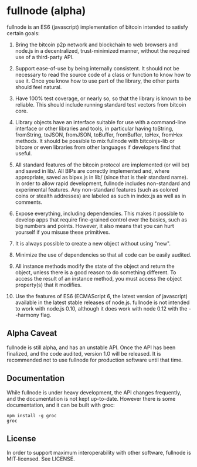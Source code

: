 fullnode (alpha)
================

fullnode is an ES6 (javascript) implementation of bitcoin intended to satisfy
certain goals:

1. Bring the bitcoin p2p network and blockchain to web browsers and node.js in
   a decentralized, trust-minimized manner, without the required use of a
   third-party API.

2. Support ease-of-use by being internally consistent. It should not be
   necessary to read the source code of a class or function to know how to use
   it. Once you know how to use part of the library, the other parts should
   feel natural.

3. Have 100% test coverage, or nearly so, so that the library is known to be
   reliable. This should include running standard test vectors from bitcoin
   core.

4. Library objects have an interface suitable for use with a command-line
   interface or other libraries and tools, in particular having toString,
   fromString, toJSON, fromJSON, toBuffer, fromBuffer, toHex, fromHex methods.
   It should be possible to mix fullnode with bitcoinjs-lib or bitcore or even
   libraries from other languages if developers find that useful.

5. All standard features of the bitcoin protocol are implemented (or will be)
   and saved in lib/. All BIPs are correctly implemented and, where
   appropriate, saved as bipxx.js in lib/ (since that is their standard name).
   In order to allow rapid development, fullnode includes non-standard and
   experimental features. Any non-standard features (such as colored coins or
   stealth addresses) are labeled as such in index.js as well as in comments.

6. Expose everything, including dependencies. This makes it possible to develop
   apps that require fine-grained control over the basics, such as big numbers
   and points. However, it also means that you can hurt yourself if you misuse
   these primitives.

7. It is always possible to create a new object without using "new".

8. Minimize the use of dependencies so that all code can be easily audited.

9. All instance methods modify the state of the object and return the object,
   unless there is a good reason to do something different. To access the
   result of an instance method, you must access the object property(s) that it
   modifies.

10. Use the features of ES6 (ECMAScript 6, the latest version of javascript)
    available in the latest stable releases of node.js. fullnode is not
    intended to work with node.js 0.10, although it does work with node 0.12
    with the --harmony flag.

## Alpha Caveat ##

fullnode is still alpha, and has an unstable API. Once the API has been
finalized, and the code audited, version 1.0 will be released. It is
recommended not to use fullnode for production software until that time.

## Documentation ##

While fullnode is under heavy development, the API changes frequently, and the
documentation is not kept up-to-date. However there is some documentation, and
it can be built with groc:

```
npm install -g groc
groc
```

## License ##

In order to support maximum interoperability with other software, fullnode is
MIT-licensed. See LICENSE.
